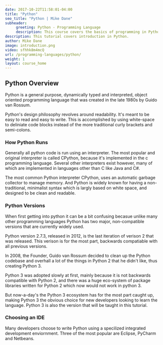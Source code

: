 ```yaml
---
date: 2017-10-22T11:58:01-04:00
title: "Python"
seo_title: "Python | Mike Dane"
subheader:
     greeting: Python - Programming Language
     description: This course covers the basics of programming in Python. Work your way through the videos/articles and I'll teach you everything you need to know to start your programming journey!
description: This tutorial covers introduction in Python.
author: Mike Dane
image: introduction.png
video: sfhhk8m4mcQ
url: /programming-languages/python/
weight: 1
layout: course_home
---
```


## Python Overview

Python is a general purpose, dynamically typed and interpreted, object
oriented programming language that was created in the late 1980s by
Guido van Rossum.

Python's design philosophy revolves around readability. It's meant to be
easy to read and easy to write. This is accomplished by using white-space
to deliniate code blocks instead of the more traditional curly brackets and
semi-colons.

### How Python Runs

Generally all python code is run using an interpreter. The most popular and
original interpreter is called CPython, because it's implemented in the c
programming language. Several other interpreters exist however, many of
which are implemented in languages other than C like Java and C#.

The most common Python interpreter CPython, uses an automatic garbage collector
to manage memory. And Python is widely known for having a non-traditional,
minimalist syntax which is largly based on white space, and designed to be
clean and readable.

### Python Versions

When first getting into python it can be a bit confusing becasue unlike many
other programming languages Python has two major, non-compatible versions that
are currently widely used.

Python version 2.7.3, released in 2012, is the last iteration of verison 2
that was released. This verison is for the most part, backwards compatiable
with all previous versions.

In 2008, the Founder, Guido van Rossum decided to clean up the Python codebase and overhall
a lot of the things in Python 2 that he didn't like, thus creating Python 3.

Python 3 was adopted slowly at first, mainly because it is not backwards compatible with
Python 2, and there was a huge eco-system of package libraries written for
Python 2 which now would not work in python 3.

But now-a-day's the Python 3 ecosystem has for the most part caught up, making
Python 3 the obvious choice for new developers looking to learn the language.
Python 3 is also the version that will be taught in this tutorial.

### Choosing an IDE

Many developers choose to write Python using a specilized integrated
development enviornment. Three of the most popular are Eclipse,
PyCharm and Netbeans.